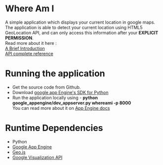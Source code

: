 # Where Am I

A simple application which displays your current location in google maps. The application is able to detect your current location using HTML5 GeoLocation API, and can only access this information after your **EXPLICIT PERMISSION**.  
Read more about it here :  
[A Brief Introduction](http://www.mozilla.com/en-US/firefox/geolocation/)  
[API complete reference](http://dev.w3.org/geo/api/spec-source.html)


# Running the application

- Get the source code from Github.
- Download [google app Engine's SDK for Python](http://code.google.com/appengine/downloads.html#Google_App_Engine_SDK_for_Python)
- Run the application locally using - **python google_appengine/dev_appserver.py whereami -p 8000**  
  You can read more about it on [App Engine docs](http://code.google.com/appengine/docs/python/gettingstarted/helloworld.html)


# Runtime Dependencies

- Python
- [Google App Engine](http://code.google.com/appengine/)
- [Geo.js](http://code.google.com/p/geo-location-javascript/)
- [Google Visualization API](http://code.google.com/apis/visualization/documentation/gallery/map.html)
